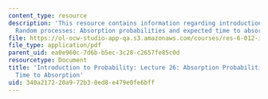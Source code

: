 ```yaml
---
content_type: resource
description: 'This resource contains information regarding introduction to probability:
  Random processes: Absorption probabilities and expected time to absorption.'
file: https://ol-ocw-studio-app-qa.s3.amazonaws.com/courses/res-6-012-introduction-to-probability-spring-2018/340a217220a972b30ed8e479e0fe6bff_MITRES_6_012S18_L26.pdf
file_type: application/pdf
parent_uid: ea0e960c-7d6b-b5ec-3c28-c2657fe85c0d
resourcetype: Document
title: 'Introduction to Probability: Lecture 26: Absorption Probabilities and Expected
  Time to Absorption'
uid: 340a2172-20a9-72b3-0ed8-e479e0fe6bff
---
```

